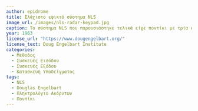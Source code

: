 ```yaml
---
author: epidrome
title: Ελάχιστο εφικτό σύστημα NLS 
image_url: /images/nls-radar-keypad.jpg
caption: Το σύστημα NLS που παρουσιάστηκε τελικά είχε ποντίκι με τρία κουμπιά, ακόρντα πέντε πλήκτρων και ορθογώνια οθόνη. Μερικά χρόνια νωρίτερα η ερευνητική ομάδα ξεκίνησε με το διαθέσιμο υλικό εκείνης της εποχής, που ήταν η στρογγυλή οθόνη του ραντάρ και ένα χειροποίητο ποντίκι με ένα πλήκτρο, έτσι ώστε να κατασκευάσει μια πρώτη έκδοση για το λογισμικό διάδρασης και να διαπιστώσει στην πράξη ποιες αλλαγές απαιτούνται για την επόμενη έκδοση των συσκευών διάδρασης σε μια επαναλληπτική διαδικασία σχεδίασης.
year: 1963 
license_url: "https://www.dougengelbart.org/"
license_text: Doug Engelbart Institute 
categories:
  - Μέθοδος 
  - Συσκευές Εισόδου 
  - Συσκευές Εξόδου
  - Κατασκευή Υποδείγματος 
tags:
  - NLS 
  - Douglas Engelbart
  - Πληκτρολόγιο Ακόρντων
  - Ποντίκι
---
```

